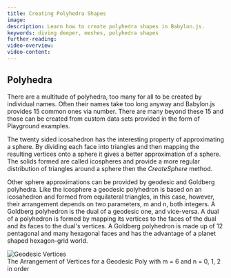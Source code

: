 ```yaml
---
title: Creating Polyhedra Shapes
image: 
description: Learn how to create polyhedra shapes in Babylon.js.
keywords: diving deeper, meshes, polyhedra shapes
further-reading:
video-overview:
video-content:
---
```


## Polyhedra
There are a multitude of polyhedra, too many for all to be created by individual names. Often their names take too long anyway and Babylon.js provides 15 common ones via number. There are many beyond these 15 and those can be created from custom data sets provided in the form of Playground examples. 

The twenty sided icosahedron has the interesting property of approximating a sphere. By dividing each face into triangles and then mapping the resulting vertices onto a sphere it gives a better approximation of a sphere. The solids formed are called icospheres and provide a more regular distribution of triangles around a sphere then the *CreateSphere* method.

Other sphere approximations can be provided by geodesic and Goldberg polyhedra. Like the icosphere a geodesic polyhedron is based on an icosahedron and formed from equilateral triangles, in this case, however, their arrangement depends on two parameters, m and n, both integers. A Goldberg polyhedron is the dual of a geodesic one, and vice-versa. A dual of a polyhedron is formed by mapping its vertices to the faces of the dual and its faces to the dual's vertices. A Goldberg polyhedron is made up of 12 pentagonal and many hexagonal faces and has the advantage of a planet shaped hexagon-grid world.

![Geodesic Vertices](/img/snippets/geo30.png)  
The Arrangement of Vertices for a Geodesic Poly with m = 6 and n = 0, 1, 2 in order